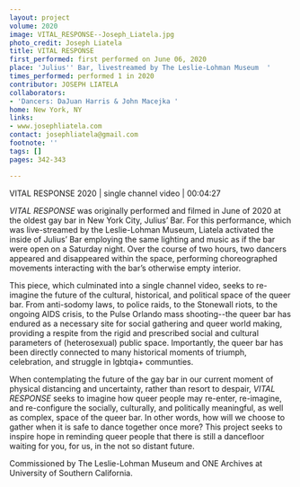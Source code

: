 ```yaml
---
layout: project
volume: 2020
image: VITAL_RESPONSE--Joseph_Liatela.jpg
photo_credit: Joseph Liatela
title: VITAL RESPONSE
first_performed: first performed on June 06, 2020
place: 'Julius'' Bar, livestreamed by The Leslie-Lohman Museum  '
times_performed: performed 1 in 2020
contributor: JOSEPH LIATELA
collaborators:
- 'Dancers: DaJuan Harris & John Macejka '
home: New York, NY
links:
- www.josephliatela.com
contact: josephliatela@gmail.com
footnote: ''
tags: []
pages: 342-343

---
```


VITAL RESPONSE
2020 | single channel video | 00:04:27

*VITAL RESPONSE* was originally performed and filmed in June of 2020 at the oldest gay bar in New York City, Julius’ Bar. For this performance, which was live-streamed by the Leslie-Lohman Museum, Liatela activated the inside of Julius’ Bar employing the same lighting and music as if the bar were open on a Saturday night. Over the course of two hours, two dancers appeared and disappeared within the space, performing choreographed movements interacting with the bar’s otherwise empty interior. 

This piece, which culminated into a single channel video, seeks to re-imagine the future of the cultural, historical, and political space of the queer bar. From anti-sodomy laws, to police raids, to the Stonewall riots, to the ongoing AIDS crisis, to the Pulse Orlando mass shooting--the queer bar has endured as a necessary site for social gathering and queer world making, providing a respite from the rigid and prescribed social and cultural parameters of (heterosexual) public space. Importantly, the queer bar has been directly connected to many historical moments of triumph, celebration, and struggle in lgbtqia+ communties. 

When contemplating the future of the gay bar in our current moment of physical distancing and uncertainty, rather than resort to despair, *VITAL RESPONSE* seeks to imagine how queer people may re-enter, re-imagine, and re-configure the socially, culturally, and politically meaningful, as well as complex, space of the queer bar. In other words, how will we choose to gather when it is safe to dance together once more? This project seeks to inspire hope in reminding queer people that there is still a dancefloor waiting for you, for us, in the not so distant future. 

Commissioned by The Leslie-Lohman Museum and ONE Archives at University of Southern California.

